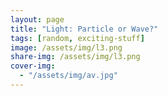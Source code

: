 ```yaml
---
layout: page
title: "Light: Particle or Wave?"
tags: [random, exciting-stuff]
image: /assets/img/l3.png
share-img: /assets/img/l3.png
cover-img:
  - "/assets/img/av.jpg"
---
```



